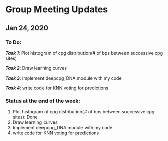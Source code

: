 # Group Meeting Updates
## Jan 24, 2020
  ### To Do:
  _**Task 1**_: Plot histogram of cpg distribution(# of bps between successive cpg sites)
  
  _**Task 2**_: Draw learning curves
  
  _**Task 3**_: Implement deepcpg_DNA module with my code
  
  _**Task 4**_: write code for KNN voting for predictions
  
 ### Status at the end of the week:
   1. Plot histogram of cpg distribution(# of bps between successive cpg sites): Done 
  2. Draw learning curves
  3. Implement deepcpg_DNA module with my code
  4. write code for KNN voting for predictions
